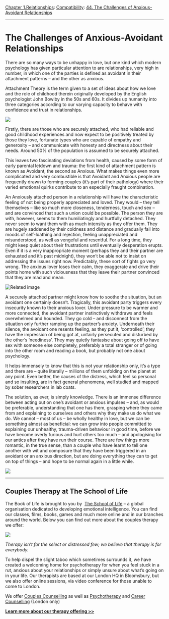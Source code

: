 [Chapter 1.Relationships](https://www.theschooloflife.com/thebookoflife/category/relationships/): [Compatibility](https://www.theschooloflife.com/thebookoflife/category/relationships/compatibility/): [44. The Challenges of Anxious-Avoidant Relationships](https://www.theschooloflife.com/thebookoflife/the-challenges-of-anxious-avoidant-relationships/)

* * *

# The Challenges of Anxious-Avoidant Relationships

There are so many ways to be unhappy in love, but one kind which modern psychology has given particular attention to are relationships, very high in number, in which one of the parties is defined as avoidant in their attachment patterns – and the other as anxious.

Attachment Theory is the term given to a set of ideas about how we love and the role of childhood therein originally developed by the English psychologist John Bowlby in the 50s and 60s. It divides up humanity into three categories according to our varying capacity to behave with confidence and trust in relationships.

![](https://www.theschooloflife.com/thebookoflife/wp-content/uploads/2018/05/MatisseFromSFMOMA_01_LaConversation.jpg)

Firstly, there are those who are securely attached, who had reliable and good childhood experiences and now expect to be positively treated by those they love, fortunate types who are capable of empathy and generosity – and communicate with honesty and directness about their needs. Around 50% of the population is assumed to be securely attached.

This leaves two fascinating deviations from health, caused by some form of early parental letdown and trauma: the first kind of attachment pattern is known as Avoidant, the second as Anxious. What makes things even more complicated and very combustible is that Avoidant and Anxious people are frequently drawn to forming couples (it’s part of their pathology) where their varied emotional quirks contribute to an especially fraught combination.

An Anxiously attached person in a relationship will have the characteristic feeling of not being properly appreciated and loved. They would – they tell themselves – like so much more closeness, tenderness, touch and sex – and are convinced that such a union could be possible. The person they are with, however, seems to them humiliatingly and hurtfully detached. They never seem to want them with as much intensity as they offer them. They are hugely saddened by their coldness and distance and gradually fall into moods of self-loathing and rejection, feeling unappreciated and misunderstood, as well as vengeful and resentful. For a long time, they might keep quiet about their frustrations until eventually desperation erupts. Even if it is a very inappropriate moment (perhaps they and their partner are exhausted and it’s past midnight), they won’t be able not to insist on addressing the issues right now. Predictably, these sort of fights go very wrong. The anxious lover loses their calm, they exaggerate and drive their points home with such viciousness that they leave their partner convinced that they are mad and mean.

![Related image](https://i.pinimg.com/originals/42/e8/ba/42e8ba652b8b0290f32c6c04d4babc58.jpg)

A securely attached partner might know how to soothe the situation, but an avoidant one certainly doesn’t. Tragically, this avoidant party triggers every insecurity known to their anxious lover. Under pressure to be warmer and more connected, the avoidant partner instinctively withdraws and feels overwhelmed and hounded. They go cold – and disconnect from the situation only further ramping up the partner’s anxiety. Underneath their silence, the avoidant one resents feeling, as they put it, ‘controlled’; they have the impression of being got at, unfairly persecuted and disturbed by the other’s ‘neediness’. They may quietly fantasise about going off to have sex with someone else completely, preferably a total stranger or of going into the other room and reading a book, but probably not one about psychology.

It helps immensely to know that this is not your relationship only, it’s a type and there are – quite literally – millions of them unfolding on the planet at any point. Even better, the causes of the distress, which feel so personal and so insulting, are in fact general phenomena, well studied and mapped by sober researchers in lab coats.

The solution, as ever, is simply knowledge. There is an immense difference between acting out on one’s avoidant or anxious impulses – and, as would be preferable, understanding that one has them, grasping where they came from and explaining to ourselves and others why they make us do what we do. We cannot – most of us – be wholly healthy in love, but we can be something almost as beneficial: we can grow into people committed to explaining our unhealthy, trauma-driven behaviour in good time, before we have become overly furious and hurt others too much – and apologising for our antics after they have run their course. There are few things more romantic, in the true sense, than a couple who have learnt to tell one another with wit and composure that they have been triggered in an avoidant or an anxious direction, but are doing everything they can to get on top of things – and hope to be normal again in a little while.

[![](https://img.youtube.com/vi/OYoIVCHVwKI/0.jpg)](https://www.youtube.com/embed/OYoIVCHVwKI '')

* * *

## 

## Couples Therapy at The School of Life

The Book of Life is brought to you by &nbsp;[The School of Life](http://www.theschooloflife.com/?utm_source=TBOL%20article%20content%20banner%20-%20TSOL%20main%20site&utm_campaign=TBOL%20article%20content%20banner%20-%20TSOL%20main%20site&utm_content=TBOL%20article%20content%20banner%20-%20TSOL%20main%20site "The School of Life") – a global organisation dedicated to developing emotional intelligence. You can find our classes, films, books, games and much more online and in our branches around the world. Below you can find out more about the couples therapy we offer:

[![](https://www.theschooloflife.com/thebookoflife/wp-content/uploads/2018/05/School-Of-Life_March-2018_099.jpg)](https://www.theschooloflife.com/shop/couple-counselling/)

_Therapy isn’t for the select or distressed few; we believe that therapy is for everybody._

To help dispel the slight taboo which sometimes surrounds it, we have created a welcoming home for psychotherapy for when you feel stuck in a rut, anxious about your relationships or simply unsure about what’s going on in your life. Our therapists are based at our London HQ in Bloomsbury, but we also offer online sessions, via video conference for those unable to come to London.

We offer [Couples Counselling](https://www.theschooloflife.com/shop/couple-counselling/) as well as&nbsp;[Psychotherapy](https://www.theschooloflife.com/shop/psychotherapy/?utm_source=TBOL%20Bottom%20Banner%20Twenty%20Key%20Concepts%20from%20Psychotherapy%20Therapy%20Services%20psychotherapy&utm_campaign=TBOL%20Bottom%20Banner%20Twenty%20Key%20Concepts%20from%20Psychotherapy%20Therapy%20Services%20psychotherapy&utm_content=TBOL%20Bottom%20Banner%20Twenty%20Key%20Concepts%20from%20Psychotherapy%20Therapy%20Services%20psychotherapy)&nbsp;and&nbsp;[Career Counselling](https://www.theschooloflife.com/london/classroom/career-counselling/?utm_source=TBOL%20Bottom%20Banner%20Twenty%20Key%20Concepts%20from%20Psychotherapy%20-%20Therapy%20services%20career%20counselling&utm_campaign=TBOL%20Bottom%20Banner%20Twenty%20Key%20Concepts%20from%20Psychotherapy%20-%20Therapy%20services%20career%20counselling&utm_content=TBOL%20Bottom%20Banner%20Twenty%20Key%20Concepts%20from%20Psychotherapy%20-%20Therapy%20services%20career%20counselling)&nbsp;(London only)

**[Learn more about our therapy offering \>\>](https://www.theschooloflife.com/therapy/?utm_source=TBOL%20article%20content%20banner%20main%20global%20therapy%20services&utm_campaign=TBOL%20article%20content%20banner%20main%20global%20therapy%20services&utm_content=TBOL%20article%20content%20banner%20main%20global%20therapy%20services)**
